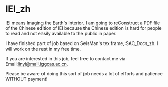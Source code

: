 # IEI_zh
IEI means Imaging the Earth's Interior.
I am going to reConstruct a PDF file of the Chinese edition of IEI because the Chinese edition is hard for people to read and not easily available to the public in paper.

I have finished part of job based on SeisMan's tex frame, SAC_Docs_zh. I will work on the rest in my
 free time. 
 
If you are interested in this job, feel free to contact me via Email:linyi@mail.iggcas.ac.cn. 

Please be aware of doing this sort of job needs a lot of efforts and patience WITHOUT payment!
